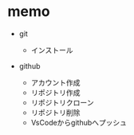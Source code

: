 # memo

- git
  - インストール

- github
  - アカウント作成
  - リポジトリ作成
  - リポジトリクローン
  - リポジトリ削除
  - VsCodeからgithubへプッシュ
  